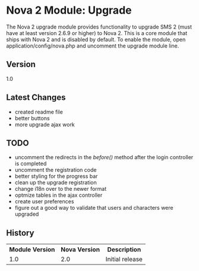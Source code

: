 # Nova 2 Module: Upgrade

The Nova 2 upgrade module provides functionality to upgrade SMS 2 (must have at least version 2.6.9 or higher) to Nova 2. This is a core module that ships with Nova 2 and is disabled by default. To enable the module, open application/config/nova.php and uncomment the upgrade module line.

## Version

1.0

## Latest Changes

* created readme file
* better buttons
* more upgrade ajax work

## TODO

* uncomment the redirects in the _before()_ method after the login controller is completed
* uncomment the registration code
* better styling for the progress bar
* clean up the upgrade registration
* change i18n over to the newer format
* optmize tables in the ajax controller
* create user preferences
* figure out a good way to validate that users and characters were upgraded

## History

<table>
	<tr>
		<th>Module Version</th><th>Nova Version</th><th>Description</th>
	</tr>
	<tr>
		<td>1.0</td><td>2.0</td><td>Initial release</td>
	</tr>
</table>